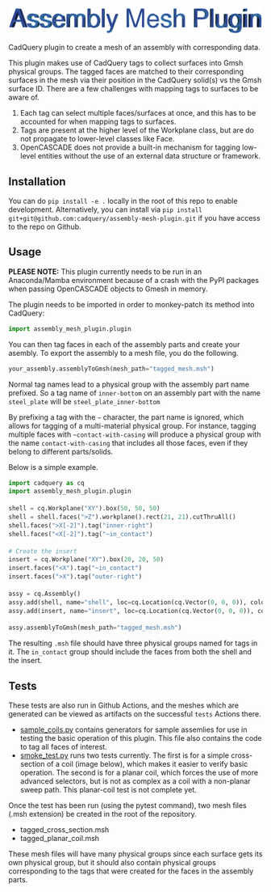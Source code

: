 ![Project Logo](docs/images/logo.png)

CadQuery plugin to create a mesh of an assembly with corresponding data.

This plugin makes use of CadQuery tags to collect surfaces into Gmsh physical groups. The
tagged faces are matched to their corresponding surfaces in the mesh via their position in the CadQuery solid(s) vs the Gmsh surface ID. There are a few challenges with mapping tags to surfaces to be aware of.

1. Each tag can select multiple faces/surfaces at once, and this has to be accounted for when mapping tags to surfaces.
2. Tags are present at the higher level of the Workplane class, but are do not propagate to lower-level classes like Face.
3. OpenCASCADE does not provide a built-in mechanism for tagging low-level entities without the use of an external data structure or framework.

## Installation

You can do `pip install -e .` locally in the root of this repo to enable development. Alternatively, you can install via `pip install git+git@github.com:cadquery/assembly-mesh-plugin.git` if you have access to the repo on Github.

## Usage

**PLEASE NOTE:** This plugin currently needs to be run in an Anaconda/Mamba environment because of a crash with the PyPI packages when passing OpenCASCADE objects to Gmesh in memory.

The plugin needs to be imported in order to monkey-patch its method into CadQuery:

```python
import assembly_mesh_plugin.plugin
```

You can then tag faces in each of the assembly parts and create your asembly. To export the assembly to a mesh file, you do the following.

```python
your_assembly.assemblyToGmsh(mesh_path="tagged_mesh.msh")
```

Normal tag names lead to a physical group with the assembly part name prefixed. So a tag name of `inner-bottom` on an assembly part with the name `steel_plate` will be `steel_plate_inner-bottom`

By prefixing a tag with the `~` character, the part name is ignored, which allows for tagging of a multi-material
physical group. For instance, tagging multiple faces with `~contact-with-casing` will produce a physical group with the name `contact-with-casing` that includes all those faces, even if they belong to different parts/solids.

Below is a simple example.

```python
import cadquery as cq
import assembly_mesh_plugin.plugin

shell = cq.Workplane("XY").box(50, 50, 50)
shell = shell.faces(">Z").workplane().rect(21, 21).cutThruAll()
shell.faces(">X[-2]").tag("inner-right")
shell.faces("<X[-2]").tag("~in_contact")

# Create the insert
insert = cq.Workplane("XY").box(20, 20, 50)
insert.faces("<X").tag("~in_contact")
insert.faces(">X").tag("outer-right")

assy = cq.Assembly()
assy.add(shell, name="shell", loc=cq.Location(cq.Vector(0, 0, 0)), color=cq.Color("red"))
assy.add(insert, name="insert", loc=cq.Location(cq.Vector(0, 0, 0)), color=cq.Color("blue"))

assy.assemblyToGmsh(mesh_path="tagged_mesh.msh")
```

The resulting `.msh` file should have three physical groups named for tags in it. The `in_contact` group should include the faces from both the shell and the insert.

## Tests

These tests are also run in Github Actions, and the meshes which are generated can be viewed as artifacts on the successful `tests` Actions there.

* [sample_coils.py](tests/sample_coils.py) contains generators for sample assemlies for use in testing the basic operation of this plugin. This file also contains the code to tag all faces of interest.
* [smoke_test.py](tests/smoke_test.py) runs two tests currently. The first is for a simple cross-section of a coil (image below), which makes it easier to verify basic operation. The second is for a planar coil, which forces the use of more advanced selectors, but is not as complex as a coil with a non-planar sweep path. This planar-coil test is not complete yet.

Once the test has been run (using the pytest command), two mesh files (.msh extension) be created in the root of the repository.

* tagged_cross_section.msh
* tagged_planar_coil.msh

These mesh files will have many physical groups since each surface gets its own physical group, but it should also contain physical groups corresponding to the tags that were created for the faces in the assembly parts.
